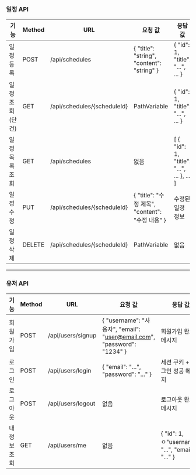 ###  일정 API

| 기능 | Method | URL | 요청 값 | 응답 값 | 상태코드 |
| --- | --- | --- | --- | --- | --- |
| 일정 등록 | POST | /api/schedules | { "title": "string", "content": "string" } | { "id": 1, "title": "...", ... } | 200 |
| 일정 조회(단건) | GET | /api/schedules/{scheduleId} | PathVariable | { "id": 1, "title": "...", ... } | 200 |
| 일정 목록 조회 | GET | /api/schedules | 없음 | [ { "id": 1, "title": "...", ... }, ... ] | 200 |
| 일정 수정 | PUT | /api/schedules/{scheduleId} | { "title": "수정 제목", "content": "수정 내용" } | 수정된 일정 정보 | 200 |
| 일정 삭제 | DELETE | /api/schedules/{scheduleId} | PathVariable | 없음 | 200 |

---

###  유저 API

| 기능 | Method | URL | 요청 값 | 응답 값                                            | 상태코드 |
| --- | --- | --- | --- |-------------------------------------------------| --- |
| 회원가입 | POST | /api/users/signup | { "username": "사용자", "email": "user@email.com", "password": "1234" } | 회원가입 완료 메시지                                     | 200 |
| 로그인 | POST | /api/users/login | { "email": "...", "password": "..." } | 세션 쿠키 + 로그인 성공 메시지                              | 200 |
| 로그아웃 | POST | /api/users/logout | 없음 | 로그아웃 완료 메시지                                     | 200 |
| 내 정보 조회 | GET | /api/users/me | 없음 | { "id": 1, ㅇ"username": "...", "email": "..." } | 200 |